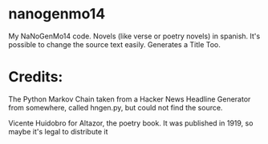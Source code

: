nanogenmo14
===========

My NaNoGenMo14 code. Novels (like verse or poetry novels) in spanish. It's possible to change the source text easily. Generates a Title Too.


# Credits: 

The Python Markov Chain taken from a Hacker News Headline Generator from somewhere, called hngen.py, but could not find the source. 

Vicente Huidobro for Altazor, the poetry book. It was published in 1919, so maybe it's legal to distribute it